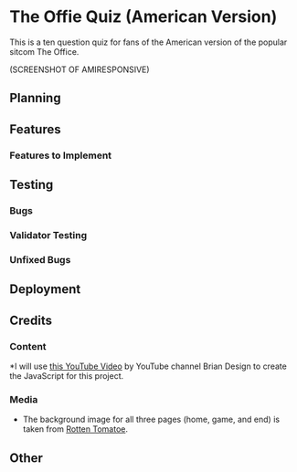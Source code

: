 # The Offie Quiz (American Version)

This is a ten question quiz for fans of the American version of the popular sitcom The Office.

(SCREENSHOT OF AMIRESPONSIVE)

## Planning

## Features

### Features to Implement

## Testing

### Bugs

### Validator Testing

### Unfixed Bugs

## Deployment

## Credits 

### Content

*I will use [this YouTube Video](https://www.youtube.com/watch?v=f4fB9Xg2JEY&t=12s) by YouTube channel Brian Design to create the JavaScript for this project. 

### Media 

* The background image for all three pages (home, game, and end) is taken from [Rotten Tomatoe](https://www.rottentomatoes.com/tv/the_office).

## Other